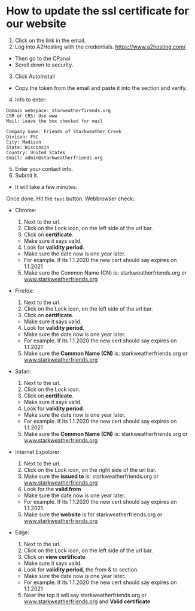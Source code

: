 # How to update the ssl certificate for our website

1. Click on the link in the email.
2. Log into A2Hosting with the credentials. https://www.a2hosting.com/
  - Then go to the CPanal.
  - Scroll down to security.
3. Click AutoInstall
  - Copy the token from the email and paste it into the section and verify.
4.  Info to enter:
  
```
Domain webspace: starweatherfirends.org
CSR or CRS: Use www 
Mail: Leave the box checked for mail

Company name: Friends of Starkweather Creek
Divison: FSC
City: Madison
State: Wisconsin
Country: United States
Email: admin@starkweatherfriends.org

```

5. Enter your contact info.
6. Submit it.
  - It will take a few minutes.

Once done. Hit the `test` button.
Webbrowser check:

- Chrome: 
  1. Next to the url.
  2. Click on the Lock icon, on the left side of the url bar.
  3. Click on **certificate**.
    - Make sure it says valid.
  4. Look for **validity period**.
    - Make sure the date now is one year later.
    - For example. If its 1.1.2020 the new cert should say expires on 1.1.2021
  5.  Make sure the Common Name (CN) is: starkweatherfriends.org or www.starkweatherfriends.org

- Firefox:
  1. Next to the url.
  2. Click on the Lock icon, on the left side of the url bar.
  3. Click on **certificate**.
    - Make sure it says valid.
  4. Look for **validity period**.
    - Make sure the date now is one year later.
    - For example. If its 1.1.2020 the new cert should say expires on 1.1.2021
  5.  Make sure the **Common Name (CN)** is: starkweatherfriends.org or www.starkweatherfriends.org

- Safari:
  1. Next to the url.
  2. Click on the Lock icon.
  3. Click on **certificate**.
    - Make sure it says valid.
  4. Look for **validity period**.
    - Make sure the date now is one year later.
    - For example. If its 1.1.2020 the new cert should say expires on 1.1.2021
  5.  Make sure the **Common Name (CN)** is: starkweatherfriends.org or www.starkweatherfriends.org

- Internet Expolorer:
  1. Next to the url.
  2. Click on the Lock icon, on the right side of the url bar.
  3. Make sure the **issued to** is: starkweatherfriends.org or www.starkweatherfriends.org
  4. Look for the **valid from**
    - Make sure the date now is one year later.
    - For example. If its 1.1.2020 the new cert should say expires on 1.1.2021
  5.  Make sure the **website** is for starkweatherfriends.org or www.starkweatherfriends.org

- Edge:
  1. Next to the url.
  2. Click on the Lock icon, on the left side of the url bar.
  3. Click on **view certificate**.
    - Make sure it says valid.
  4. Look for **validity period**, the from & to section.
    - Make sure the date now is one year later.
    - For example. If its 1.1.2020 the new cert should say expires on 1.1.2021
  5. Near the top it will say starkweatherfriends.org or www.starkweatherfriends.org and **Valid certificate**

